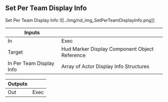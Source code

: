 ## Set Per Team Display Info
Set Per Team Display Info
![[../img/nd_img_SetPerTeamDisplayInfo.png]]

|Inputs||
|--|--|
| In | Exec |
| Target | Hud Marker Display Component Object Reference |
| In Per Team Display Info | Array of Actor Display Info Structures |

|Outputs||
|--|--|
| Out | Exec |
